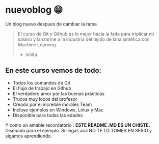 # nuevoblog 😁
Un blog nuevo despues de cambiar la rama
>El curso de Git y Github es lo mejor hacia la falta para triplicar mi salario y lanzarme a la industria del tejido de lana sintética con Machine Learning.
> - niñita

## En este curso vemos de todo:
* Todos los comandos de Git
* El flujo de trabajo en Github
* El verdadero amor por las buenas prácticas
* Trucos muy locos del profesor
* Creado por el increible morales Team
* Incluye ejemplos en Windows, Linux y Mac
* Disponible para todas las edades

Y como un amable recordatorio : **ESTE README .MD ES UN CHISTE.** Diseñado para el ejemplo. Si llegas acá NO TE LO TOMES EN SERIO y sigamos aprendiendo.